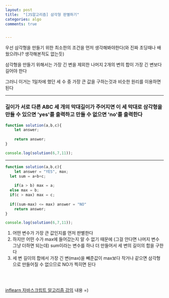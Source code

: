 ```yaml
---
layout: post
title:  "[JS알고리즘] 삼각형 판별하기"
categories: algo 
comments: true


---
```




우선 삼각형을 만들기 위한 최소한의 조건을 먼저 생각해봐야한다(와 진짜 초딩때나 배웠으려나? 생각해본적도 없는듯)

삼각형을 만들기 위해서는 가장 긴 변을 제외한 나머지 2개의 변의 합이 가장 긴 변보다 길어야 한다

그러니 이거는 1일차에 했던 세 수 중 가장 큰 값을 구하는것과 비슷한 원리를 이용하면 된다

---

### 길이가 서로 다른 ABC 세 개의 막대길이가 주어지면 이 세 막대로 삼각형을 만들 수 있으면 'yes'를 출력하고 만들 수 없으면 'no'를 출력한다

~~~javascript
function solution(a,b,c){
	let answer;
	
	return answer;
}

console.log(solution(6,7,11));
~~~

---

~~~javascript
function solution(a,b,c){
	let answer = "YES", max;
  let sum = a+b+c;
  
	if(a > b) max = a;
  else max = b;
  if(c > max) max = c; 
  
  if((sum-max) <= max) answer = "NO" 
	return answer;
}

console.log(solution(6,7,11));
~~~

1. 어떤 변수가 가장 큰 값인지를 먼저 판별한다
2. 하지만 어떤 수가 max에 들어갔는지 알 수 없기 때문에 (그걸 안다면 나머지 변수 그냥 더하면 되는데) sum이라는 변수를 하나 더 만들어서 세 변의 길이의 합을 구한다
3. 세 변 길이의 합에서 가장 긴 변(max)을 빼준값이 max보다 작거나 같으면 삼각형으로 만들어질 수 없으므로 NO가 찍히면 된다

<br>

<br>

[inflearn 자바스크립트 알고리즘 강의](https://www.inflearn.com/course/%EC%9E%90%EB%B0%94%EC%8A%A4%ED%81%AC%EB%A6%BD%ED%8A%B8-%EC%95%8C%EA%B3%A0%EB%A6%AC%EC%A6%98-%EB%AC%B8%EC%A0%9C%ED%92%80%EC%9D%B4/dashboard) 내용 =)
